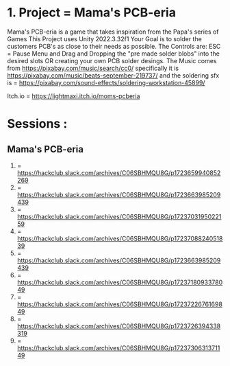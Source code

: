 # 1. Project = Mama's PCB-eria
Mama's PCB-eria is a game that takes inspiration from the Papa's series of Games
This Project uses Unity 2022.3.32f1
Your Goal is to solder the customers PCB's as close to their needs as possible.
The Controls are:
ESC = Pause Menu
and Drag and Dropping the "pre made solder blobs" into the desired slots
OR creating your own PCB solder desings.
The Music comes from https://pixabay.com/music/search/cc0/
specifically it is https://pixabay.com/music/beats-september-219737/
and the soldering sfx is = https://pixabay.com/sound-effects/soldering-workstation-45899/

Itch.io = https://lightmaxi.itch.io/moms-pcberia

# Sessions :
## Mama's PCB-eria
1. = https://hackclub.slack.com/archives/C06SBHMQU8G/p1723659940852269
2. = https://hackclub.slack.com/archives/C06SBHMQU8G/p1723663985209439
3. = https://hackclub.slack.com/archives/C06SBHMQU8G/p1723703195022159
4. = https://hackclub.slack.com/archives/C06SBHMQU8G/p1723708824051839
5. = https://hackclub.slack.com/archives/C06SBHMQU8G/p1723663985209439
6. = https://hackclub.slack.com/archives/C06SBHMQU8G/p1723718093378049
7. = https://hackclub.slack.com/archives/C06SBHMQU8G/p1723722676169849
8. = https://hackclub.slack.com/archives/C06SBHMQU8G/p1723726394338319
9. = https://hackclub.slack.com/archives/C06SBHMQU8G/p1723730631371149